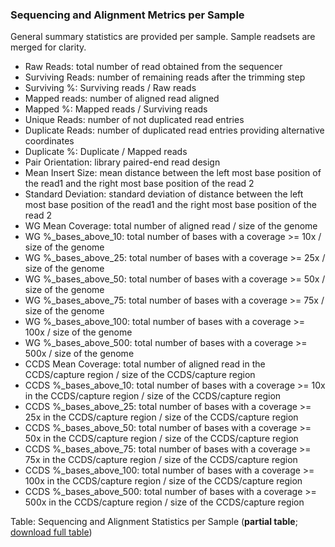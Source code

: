 ### Sequencing and Alignment Metrics per Sample

General summary statistics are provided per sample. Sample readsets are merged for clarity.

* Raw Reads: total number of read obtained from the sequencer
* Surviving Reads: number of remaining reads after the trimming step
* Surviving %: Surviving reads / Raw reads
* Mapped reads: number of aligned read aligned
* Mapped %: Mapped reads / Surviving reads
* Unique Reads: number of not duplicated read entries
* Duplicate Reads: number of duplicated read entries providing alternative coordinates
* Duplicate %: Duplicate / Mapped reads
* Pair Orientation: library paired-end read design
* Mean Insert Size: mean distance between the left most base position of the read1 and the right most base position of the read 2
* Standard Deviation: standard deviation of distance between the left most base position of the read1 and the right most base position of the read 2
* WG Mean Coverage: total number of aligned read / size of the genome
* WG %_bases_above_10: total number of bases with a coverage >= 10x / size of the genome
* WG %_bases_above_25: total number of bases with a coverage >= 25x / size of the genome
* WG %_bases_above_50: total number of bases with a coverage >= 50x / size of the genome
* WG %_bases_above_75: total number of bases with a coverage >= 75x / size of the genome
* WG %_bases_above_100: total number of bases with a coverage >= 100x / size of the genome
* WG %_bases_above_500: total number of bases with a coverage >= 500x / size of the genome
* CCDS Mean Coverage: total number of aligned read in the CCDS/capture region / size of the CCDS/capture region
* CCDS %_bases_above_10: total number of bases with a coverage >= 10x in the CCDS/capture region / size of the CCDS/capture region
* CCDS %_bases_above_25: total number of bases with a coverage >= 25x in the CCDS/capture region / size of the CCDS/capture region
* CCDS %_bases_above_50: total number of bases with a coverage >= 50x in the CCDS/capture region / size of the CCDS/capture region
* CCDS %_bases_above_75: total number of bases with a coverage >= 75x in the CCDS/capture region / size of the CCDS/capture region
* CCDS %_bases_above_100: total number of bases with a coverage >= 100x in the CCDS/capture region / size of the CCDS/capture region
* CCDS %_bases_above_500: total number of bases with a coverage >= 500x in the CCDS/capture region / size of the CCDS/capture region

<span />

Table: Sequencing and Alignment Statistics per Sample (**partial table**; [download full table](sequenceAlignmentTable.tsv))


